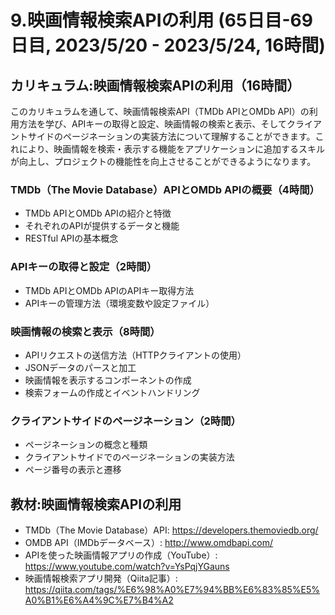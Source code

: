 # 9.映画情報検索APIの利用 (65日目-69日目, 2023/5/20 - 2023/5/24, 16時間)

## カリキュラム:映画情報検索APIの利用（16時間）
このカリキュラムを通して、映画情報検索API（TMDb APIとOMDb API）の利用方法を学び、APIキーの取得と設定、映画情報の検索と表示、そしてクライアントサイドのページネーションの実装方法について理解することができます。これにより、映画情報を検索・表示する機能をアプリケーションに追加するスキルが向上し、プロジェクトの機能性を向上させることができるようになります。

### TMDb（The Movie Database）APIとOMDb APIの概要（4時間）
- TMDb APIとOMDb APIの紹介と特徴
- それぞれのAPIが提供するデータと機能
- RESTful APIの基本概念
### APIキーの取得と設定（2時間）
- TMDb APIとOMDb APIのAPIキー取得方法
- APIキーの管理方法（環境変数や設定ファイル）
### 映画情報の検索と表示（8時間）
- APIリクエストの送信方法（HTTPクライアントの使用）
- JSONデータのパースと加工
- 映画情報を表示するコンポーネントの作成
- 検索フォームの作成とイベントハンドリング
### クライアントサイドのページネーション（2時間）
- ページネーションの概念と種類
- クライアントサイドでのページネーションの実装方法
- ページ番号の表示と遷移


## 教材:映画情報検索APIの利用
- TMDb（The Movie Database）API: https://developers.themoviedb.org/
- OMDB API（IMDbデータベース）: http://www.omdbapi.com/
- APIを使った映画情報アプリの作成（YouTube）: https://www.youtube.com/watch?v=YsPqjYGauns
- 映画情報検索アプリ開発（Qiita記事）: https://qiita.com/tags/%E6%98%A0%E7%94%BB%E6%83%85%E5%A0%B1%E6%A4%9C%E7%B4%A2